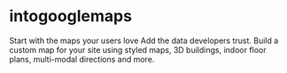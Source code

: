 # intogooglemaps
Start with the maps your users love  Add the data developers trust. Build a custom map for your site using styled maps, 3D buildings, indoor floor plans, multi-modal directions and more.
